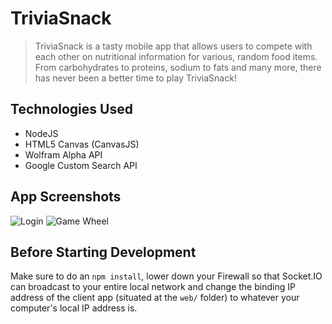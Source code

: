 # TriviaSnack

> TriviaSnack is a tasty mobile app that allows users to compete with each other on nutritional information for various, random food items. From carbohydrates to proteins, sodium to fats and many more, there has never been a better time to play TriviaSnack!

## Technologies Used
* NodeJS
* HTML5 Canvas (CanvasJS)
* Wolfram Alpha API
* Google Custom Search API

## App Screenshots
![Login](https://github.com/alastairparagas/TriviaSnack/master/appScreenshots/screenshot2.png)
![Game Wheel](https://github.com/alastairparagas/TriviaSnack/master/appScreenshots/screenshot1.png)

## Before Starting Development
Make sure to do an `npm install`, lower down your Firewall so that Socket.IO can broadcast to your entire local network and change the binding IP address of the client app (situated at the `web/` folder) to whatever your computer's local IP address is.